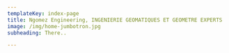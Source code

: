 ```yaml
---
templateKey: index-page
title: Ngomez Engineering, INGENIERIE GEOMATIQUES ET GEOMETRE EXPERTS
image: /img/home-jumbotron.jpg
subheading: There..

---
```


 